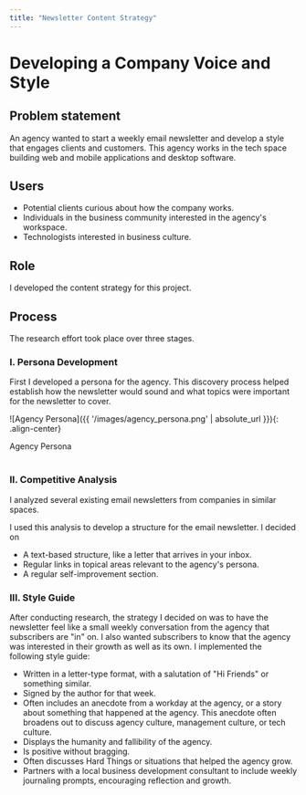 ```yaml
---
title: "Newsletter Content Strategy"
---
```

# Developing a Company Voice and Style

## Problem statement
An agency wanted to start a weekly email newsletter and develop a style that engages clients and customers. This agency works in the tech space building web and mobile applications and desktop software.

## Users
- Potential clients curious about how the company works.
- Individuals in the business community interested in the agency's workspace.
- Technologists interested in business culture.

## Role
I developed the content strategy for this project.

## Process
The research effort took place over three stages.

### I. Persona Development
First I developed a persona for the agency. This discovery process helped establish how the newsletter would sound and what topics were important for the newsletter to cover.

![Agency Persona]({{ '/images/agency_persona.png' | absolute_url }}){: .align-center}
<figcaption>Agency Persona</figcaption>
<br/>

### II. Competitive Analysis
I analyzed several existing email newsletters from companies in similar spaces.

I used this analysis to develop a structure for the email newsletter. I decided on
- A text-based structure, like a letter that arrives in your inbox.
- Regular links in topical areas relevant to the agency's persona.
- A regular self-improvement section.

### III. Style Guide

After conducting research, the strategy I decided on was to have the newsletter feel like a small weekly conversation from the agency that subscribers are "in" on. I also wanted subscribers to know that the agency was interested in their growth as well as its own. I implemented the following style guide:

- Written in a letter-type format, with a salutation of "Hi Friends" or something similar.
- Signed by the author for that week.
- Often includes an anecdote from a workday at the agency, or a story about something that happened at the agency. This anecdote often broadens out to discuss agency culture, management culture, or tech culture.
- Displays the humanity and fallibility of the agency.
- Is positive without bragging.
- Often discusses Hard Things or situations that helped the agency grow.
- Partners with a local business development consultant to include weekly journaling prompts, encouraging reflection and growth.